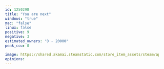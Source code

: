 ```yaml
---
id: 1250290
title: "You are next"
windows: "true"
mac: "false"
linux: false
positive: 9
negative: 3
estimated_owners: "0 - 20000"
peak_ccu: 0

image: https://shared.akamai.steamstatic.com/store_item_assets/steam/apps/1250290/header.jpg?t=1585041057
opinions:
---
```

